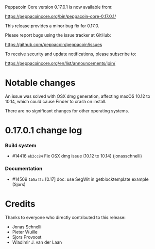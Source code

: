 Peppacoin Core version 0.17.0.1 is now available from:

  <https://peppacoincore.org/bin/peppacoin-core-0.17.0.1/>

This release provides a minor bug fix for 0.17.0.

Please report bugs using the issue tracker at GitHub:

  <https://github.com/peppacoin/peppacoin/issues>

To receive security and update notifications, please subscribe to:

  <https://peppacoincore.org/en/list/announcements/join/>

Notable changes
===============

An issue was solved with OSX dmg generation, affecting macOS 10.12 to 10.14,
which could cause Finder to crash on install.

There are no significant changes for other operating systems.

0.17.0.1 change log
===================

### Build system
- #14416 `eb2cc84` Fix OSX dmg issue (10.12 to 10.14) (jonasschnelli)

### Documentation
- #14509 `1b5af2c` [0.17] doc: use SegWit in getblocktemplate example (Sjors)

Credits
=======

Thanks to everyone who directly contributed to this release:

- Jonas Schnelli
- Pieter Wuille
- Sjors Provoost
- Wladimir J. van der Laan

